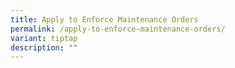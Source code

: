 ```yaml
---
title: Apply to Enforce Maintenance Orders
permalink: /apply-to-enforce-maintenance-orders/
variant: tiptap
description: ""
---
```

